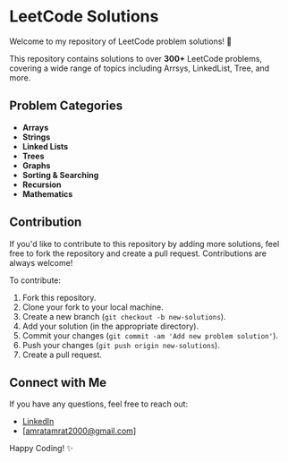 # LeetCode Solutions

Welcome to my repository of LeetCode problem solutions! 🎉

This repository contains solutions to over **300+** LeetCode problems, covering a wide range of topics including Arrsys, LinkedList, Tree, and more.

## Problem Categories

- **Arrays**
- **Strings**
- **Linked Lists**
- **Trees**
- **Graphs**
- **Sorting & Searching**
- **Recursion**
- **Mathematics**

## Contribution

If you'd like to contribute to this repository by adding more solutions, feel free to fork the repository and create a pull request. Contributions are always welcome!

To contribute:

1. Fork this repository.
2. Clone your fork to your local machine.
3. Create a new branch (`git checkout -b new-solutions`).
4. Add your solution (in the appropriate directory).
5. Commit your changes (`git commit -am 'Add new problem solution'`).
6. Push your changes (`git push origin new-solutions`).
7. Create a pull request.

## Connect with Me

If you have any questions, feel free to reach out:

- [LinkedIn](https://www.linkedin.com/in/amrat-merya/)
- [amratamrat2000@gmail.com]

Happy Coding! ✨
